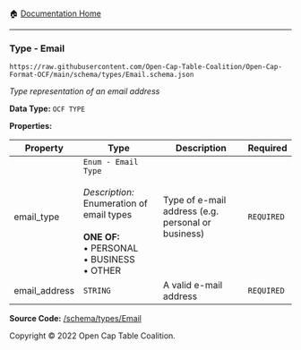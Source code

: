 :house: [Documentation Home](../../home/xudiera/code/README.md)

---

### Type - Email

`https://raw.githubusercontent.com/Open-Cap-Table-Coalition/Open-Cap-Format-OCF/main/schema/types/Email.schema.json`

_Type representation of an email address_

**Data Type:** `OCF TYPE`

**Properties:**

| Property      | Type                                                                                                                                                    | Description                                        | Required   |
| ------------- | ------------------------------------------------------------------------------------------------------------------------------------------------------- | -------------------------------------------------- | ---------- |
| email_type    | `Enum - Email Type`</br></br>_Description:_ Enumeration of email types</br></br>**ONE OF:** </br>&bull; PERSONAL </br>&bull; BUSINESS </br>&bull; OTHER | Type of e-mail address (e.g. personal or business) | `REQUIRED` |
| email_address | `STRING`                                                                                                                                                | A valid e-mail address                             | `REQUIRED` |

**Source Code:** [/schema/types/Email](../../../../../../../../schema/types/Email.schema.json)

Copyright © 2022 Open Cap Table Coalition.
